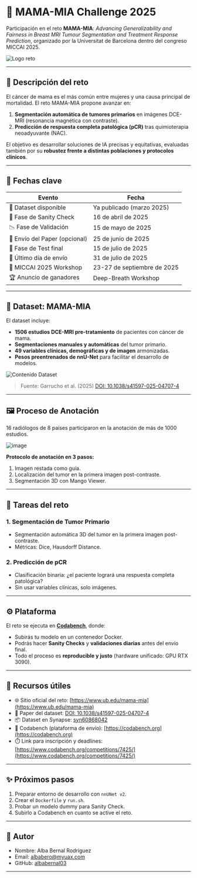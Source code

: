 # 🧠 MAMA-MIA Challenge 2025

Participación en el reto **MAMA-MIA**: *Advancing Generalizability and Fairness in Breast MRI Tumour Segmentation and Treatment Response Prediction*, organizado por la Universitat de Barcelona dentro del congreso MICCAI 2025.

![Logo reto](https://github.com/user-attachments/assets/97013f7f-34de-44e4-8cd7-5c350b47b282)


---

## 📌 Descripción del reto

El cáncer de mama es el más común entre mujeres y una causa principal de mortalidad. El reto MAMA-MIA propone avanzar en:

1. **Segmentación automática de tumores primarios** en imágenes DCE-MRI (resonancia magnética con contraste).
2. **Predicción de respuesta completa patológica (pCR)** tras quimioterapia neoadyuvante (NAC).

El objetivo es desarrollar soluciones de IA precisas y equitativas, evaluadas también por su **robustez frente a distintas poblaciones y protocolos clínicos**.

---

## 📆 Fechas clave

| Evento | Fecha |
|--------|-------|
| 📁 Dataset disponible | Ya publicado (marzo 2025) |
| 🧪 Fase de Sanity Check | 16 de abril de 2025 |
| 📉 Fase de Validación | 15 de mayo de 2025 |
| 📝 Envío del Paper (opcional) | 25 de junio de 2025 |
| 🔬 Fase de Test final | 15 de julio de 2025 |
| 🧾 Último día de envío | 31 de julio de 2025 |
| 🎤 MICCAI 2025 Workshop | 23-27 de septiembre de 2025 |
| 🏆 Anuncio de ganadores | Deep-Breath Workshop |

---

## 🧪 Dataset: MAMA-MIA

El dataset incluye:

- **1506 estudios DCE-MRI pre-tratamiento** de pacientes con cáncer de mama.
- **Segmentaciones manuales y automáticas** del tumor primario.
- **49 variables clínicas, demográficas y de imagen** armonizadas.
- **Pesos preentrenados de nnU-Net** para facilitar el desarrollo de modelos.

![Contenido Dataset](https://github.com/user-attachments/assets/178572c6-501b-4db1-bf39-2e61f9420d92)


> Fuente: Garrucho et al. (2025) [DOI: 10.1038/s41597-025-04707-4](https://doi.org/10.1038/s41597-025-04707-4)

---

## 🖼️ Proceso de Anotación

16 radiólogos de 8 países participaron en la anotación de más de 1000 estudios.

![image](https://github.com/user-attachments/assets/11105224-3747-4974-b12d-8203fa7d4821)


**Protocolo de anotación en 3 pasos:**

1. Imagen restada como guía.
2. Localización del tumor en la primera imagen post-contraste.
3. Segmentación 3D con Mango Viewer.


---

## 🧠 Tareas del reto

### 1. Segmentación de Tumor Primario
- Segmentación automática 3D del tumor en la primera imagen post-contraste.
- Métricas: Dice, Hausdorff Distance.

### 2. Predicción de pCR
- Clasificación binaria: ¿el paciente logrará una respuesta completa patológica?
- Sin usar variables clínicas, solo imágenes.

---

## ⚙️ Plataforma

El reto se ejecuta en [**Codabench**](https://codabench.org), donde:

- Subirás tu modelo en un contenedor Docker.
- Podrás hacer **Sanity Checks** y **validaciones diarias** antes del envío final.
- Todo el proceso es **reproducible y justo** (hardware unificado: GPU RTX 3090).

---

## 🔗 Recursos útiles

- 🌐 Sitio oficial del reto: [https://www.ub.edu/mama-mia](https://www.ub.edu/mama-mia)
- 📄 Paper del dataset: [DOI: 10.1038/s41597-025-04707-4](https://doi.org/10.1038/s41597-025-04707-4)
- 📦 Dataset en Synapse: [syn60868042](https://www.synapse.org/Synapse:syn60868042)
- 🧪 Codabench (plataforma de envío): [https://codabench.org](https://codabench.org)
- ⏱️ Link para inscripción y deadlines: [https://www.codabench.org/competitions/7425/](https://www.codabench.org/competitions/7425/)


---

## ✨ Próximos pasos

1. Preparar entorno de desarrollo con `nnUNet v2`.
2. Crear el `Dockerfile` y `run.sh`.
3. Probar un modelo dummy para Sanity Check.
4. Subirlo a Codabench en cuanto se active el reto.

---

## 👤 Autor

- Nombre: Alba Bernal Rodríguez
- Email: albabero@myuax.com
- GitHub: [albabernal03](https://github.com/albabernal03)

---

